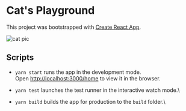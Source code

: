# Cat's Playground

This project was bootstrapped with [Create React App](https://github.com/facebook/create-react-app).

![cat pic](https://placekitten.com/200/300)

## Scripts

- `yarn start` runs the app in the development mode.\
Open [http://localhost:3000/home](http://localhost:3000/home) to view it in the browser.

- `yarn test` launches the test runner in the interactive watch mode.\
- `yarn build` builds the app for production to the `build` folder.\

